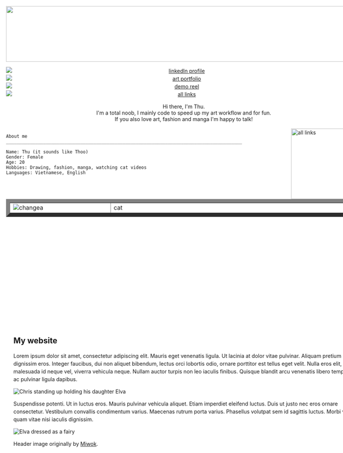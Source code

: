 <meta name="viewport" content="width=device-width, initial-scale=1.0, minimum-scale=1.0">

<img src="https://wallpapers.com/images/hd/pink-solid-color-625ntfjzqib0tpk2.jpg" height="150" width="2000"/>

<p align="center"> 
  <a href="https://linkedin.com/in/ongoreba">
    <picture>
      <source media="(prefers-color-scheme: dark)" srcset="https://img.icons8.com/?size=40&id=8808&format=png&color=ffceeb">
      <img alt="linkedIn profile" src="https://img.icons8.com/?size=40&id=8808&format=png&color=c33c82">
    </picture>
  </a>
  <a href="https://ongoreba.artstation.com/">
    <picture>
      <source media="(prefers-color-scheme: dark)" srcset="https://img.icons8.com/?size=40&id=pB77uEobJRjy&format=png&color=ffceeb">
      <img alt="art portfolio" src="https://img.icons8.com/?size=40&id=pB77uEobJRjy&format=png&color=c33c82">
    </picture>
  </a>
  <a href="https://vimeo.com/907978064">
    <picture>
      <source media="(prefers-color-scheme: dark)" srcset="https://img.icons8.com/?size=40&id=38250&format=png&color=ffceeb">
      <img alt="demo reel" src="https://img.icons8.com/?size=40&id=38250&format=png&color=c33c82">
    </picture>
  </a>
  <a href="https://ongoreba.carrd.co/">
    <picture>
      <source media="(prefers-color-scheme: dark)"
      srcset="https://img.icons8.com/?size=40&id=0GU4b5gZ4PdA&format=png&color=ffceeb">
      <img alt="all links" src="https://img.icons8.com/?size=40&id=0GU4b5gZ4PdA&format=png&color=c33c82">
    </picture>
  </a>
</p>
<div style="page-break-after: always;"></div>
<div align="center" margin="500" padding-left="50%;">
  Hi there, I'm Thu. <br>
  I'm a total noob, I mainly code to speed up my art workflow and for fun. <br>
  If you also love art, fashion and manga I'm happy to talk!
</div>

<br/>

<a href="https://ongoreba.carrd.co/">
  <picture>
    <source media="(prefers-color-scheme: dark)"
    srcset="https://imgs.michaels.com/MAM/assets/1/5E3C12034D34434F8A9BAAFDDF0F8E1B/img/F7273A8BEB8B485CB58A8631B9FF2687/10595312_30.jpg">
    <img align="right" alt="all links" width="190" src="https://imgs.michaels.com/MAM/assets/1/5E3C12034D34434F8A9BAAFDDF0F8E1B/img/F7273A8BEB8B485CB58A8631B9FF2687/10595312_30.jpg">
  </picture>
</a>

```
About me
_________________________________________________________________________________________

Name: Thu (it sounds like Thoo)
Gender: Female
Age: 20
Hobbies: Drawing, fashion, manga, watching cat videos
Languages: Vietnamese, English

```
</p>
 
<table border="10" border-radius="25">
  <tr border="0">
    <td width="300" align="center">
      <img align="left" src="https://imgs.michaels.com/MAM/assets/1/5E3C12034D34434F8A9BAAFDDF0F8E1B/img/F7273A8BEB8B485CB58A8631B9FF2687/10595312_30.jpg" alt="changea" />
    </td>
    <td width="800" align="center">
      <div align="left">
        cat
      </div>
    </td>
  </tr>
</table>

<!DOCTYPE html>
<html lang="en-US">
  <head>
    <meta charset="utf-8">
    <meta name="viewport" content="width=device-width">
    <title>Not responsive demo</title>
    <style>
      html {
        font-family: sans-serif;
        background-color: gray;
      }
      body {
        width: 100%;
        max-width: 1200px;
        margin: 0 auto;
        background-color: white;
      }
      header {
        background: url(header.jpg) no-repeat center;
        height: 200px;
      }
      section {
        padding: 20px;
      }
      p {
        line-height: 1.5;
      }
      img {
        display: block;
        margin: 0 auto;
        max-width: 100%;
      }
    </style>
  </head>
  <body>
    <header> 
    </header>
    <main>
      <section>
        <h1>My website</h1>
        <p>Lorem ipsum dolor sit amet, consectetur adipiscing elit. Mauris eget venenatis ligula. Ut lacinia at dolor vitae pulvinar. Aliquam pretium dignissim eros. Integer faucibus, dui non aliquet bibendum, lectus orci lobortis odio, ornare porttitor est tellus eget velit. Nulla eros elit, malesuada id neque vel, viverra vehicula neque. Nullam auctor turpis non leo iaculis finibus. Quisque blandit arcu venenatis libero tempor, ac pulvinar ligula dapibus.</p>
        <img src="elva-800w.jpg" alt="Chris standing up holding his daughter Elva">
        <p>Suspendisse potenti. Ut in luctus eros. Mauris pulvinar vehicula aliquet. Etiam imperdiet eleifend luctus. Duis ut justo nec eros ornare consectetur. Vestibulum convallis condimentum varius. Maecenas rutrum porta varius. Phasellus volutpat sem id sagittis luctus. Morbi vitae quam vitae nisi iaculis dignissim.</p>
        <img src="elva-fairy-800w.jpg" alt="Elva dressed as a fairy">
        <p>Header image originally by <a href="https://www.flickr.com/photos/miwok/17086751527/">Miwok</a>.</p>
      </section>
    </main>
  </body>
</html>
